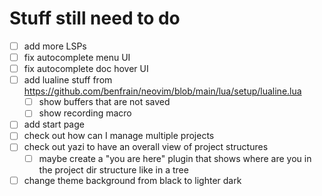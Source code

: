 
# Stuff still need to do

- [ ] add more LSPs
- [ ] fix autocomplete menu UI
- [ ] fix autocomplete doc hover UI
- [ ] add lualine stuff from https://github.com/benfrain/neovim/blob/main/lua/setup/lualine.lua
    - [ ] show buffers that are not saved
    - [ ] show recording macro
- [ ] add start page
- [ ] check out how can I manage multiple projects
- [ ] check out yazi to have an overall view of project structures
    - [ ] maybe create a "you are here" plugin that shows where are you in the project dir structure like in a tree
- [ ] change theme background from black to lighter dark
